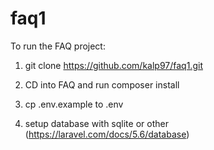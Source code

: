 # faq1

To run the FAQ project:

1. git clone https://github.com/kalp97/faq1.git

2. CD into FAQ and run composer install
3. cp .env.example to .env
4. setup database with sqlite or other 
(https://laravel.com/docs/5.6/database)